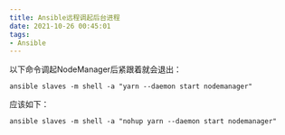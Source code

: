 ```yaml
---
title: Ansible远程调起后台进程
date: 2021-10-26 00:45:01
tags:
- Ansible
---
```


以下命令调起NodeManager后紧跟着就会退出：

```Shell
ansible slaves -m shell -a "yarn --daemon start nodemanager"
```

应该如下：

```Shell
ansible slaves -m shell -a "nohup yarn --daemon start nodemanager"
```